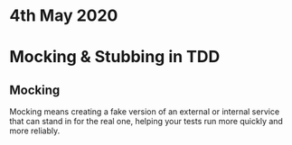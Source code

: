 # 4th May 2020

# Mocking & Stubbing in TDD

## Mocking

Mocking means creating a fake version of an external or internal service that can stand in for the real one, helping your tests run more quickly and more reliably. 


